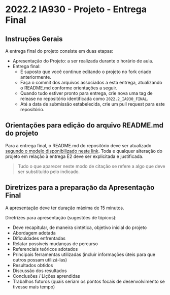 # 2022.2 IA930 - Projeto - Entrega Final

## Instruções Gerais

A entrega final do projeto consiste em duas etapas:
* Apresentação do Projeto: a ser realizada durante o horário de aula.
* Entrega final:
  - É suposto que você continue editando o projeto no fork criado anteriormente.
  - Faça o commit dos arquivos associados a esta entrega, atualizando o README.md conforme orientações a seguir.
  - Quando tudo estiver pronto para entrega, crie nova uma tag de release no repositório identificada como `2022.2_IA930_FINAL`.
  - Até a data de submissão estabelecida, crie um pull request para este repositório.

## Orientações para edição do arquivo README.md do projeto

Para a entrega final, o README.md do repositório deve ser atualizado [segundo o modelo disponibilizado neste link](https://github.com/pdpcosta/ia930/blob/main/templates/ia930-entrega-final-template.md). Toda e qualquer alteração do projeto em relação à entrega E2 deve ser explicitada e justificada.

> Tudo o que aparecer neste modo de citação se refere a algo que deve ser substituído pelo indicado. 


## Diretrizes para a preparação da Apresentação Final

A apresentação deve ter duração máxima de 15 minutos.

Diretrizes para apresentação (sugestões de tópicos):
* Deve recapitular, de maneira sintética, objetivo inicial do projeto
* Abordagem adotada
* Dificuldades enfrentadas
* Relatar possíveis mudanças de percurso
* Referenciais teóricos adotados
* Principais ferramentas utilizadas (incluir informações úteis para que outros possam utilizá-las)
* Resultados obtidos
* Discussão dos resultados
* Conclusões / Lições aprendidas
* Trabalhos futuros (quais seriam os pontos focais de desenvolvimento se tivesse mais tempo)
